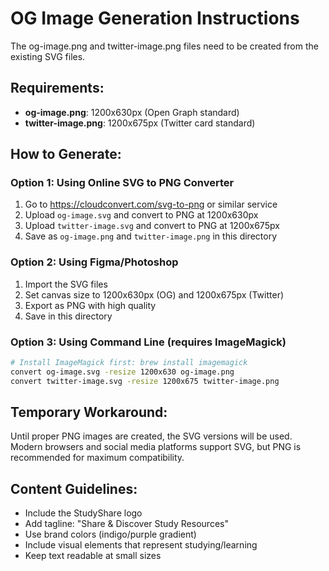 # OG Image Generation Instructions

The og-image.png and twitter-image.png files need to be created from the existing SVG files.

## Requirements:
- **og-image.png**: 1200x630px (Open Graph standard)
- **twitter-image.png**: 1200x675px (Twitter card standard)

## How to Generate:

### Option 1: Using Online SVG to PNG Converter
1. Go to https://cloudconvert.com/svg-to-png or similar service
2. Upload `og-image.svg` and convert to PNG at 1200x630px
3. Upload `twitter-image.svg` and convert to PNG at 1200x675px
4. Save as `og-image.png` and `twitter-image.png` in this directory

### Option 2: Using Figma/Photoshop
1. Import the SVG files
2. Set canvas size to 1200x630px (OG) and 1200x675px (Twitter)
3. Export as PNG with high quality
4. Save in this directory

### Option 3: Using Command Line (requires ImageMagick)
```bash
# Install ImageMagick first: brew install imagemagick
convert og-image.svg -resize 1200x630 og-image.png
convert twitter-image.svg -resize 1200x675 twitter-image.png
```

## Temporary Workaround:
Until proper PNG images are created, the SVG versions will be used. Modern browsers and social media platforms support SVG, but PNG is recommended for maximum compatibility.

## Content Guidelines:
- Include the StudyShare logo
- Add tagline: "Share & Discover Study Resources"
- Use brand colors (indigo/purple gradient)
- Include visual elements that represent studying/learning
- Keep text readable at small sizes
